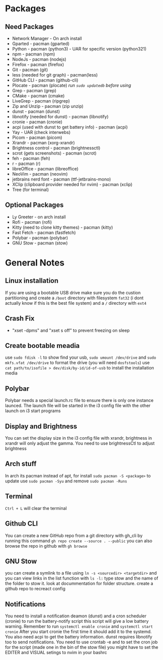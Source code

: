 # Packages
## Need Packages
- Network Manager - On arch install
- Gparted - pacman (gparted)
- Python - pacman (python3) - UAR for specific version (python321)
- npm - pacman (npm)
- NodeJs - pacman (nodejs)
- Firefox - pacman (firefox)
- Git - pacman (git)
- less (needed for git graph) - pacman(less)
- GitHub CLI - pacman (github-cli)
- Plocate - pacman (plocate) *run `sudo updatedb` before using*
- Grep - pacman (grep)
- CMake - pacman (cmake)
- LiveGrep - pacman (ripgrep)
- Zip and Unzip - pacman (zip unzip)
- dunst - pacman (dunst)
- libnotify (needed for dunst) - pacman (libnotify)
- cronie - pacman (cronie)
- acpi (used with dunst to get battery info) - pacman (acpi)
- Yay - UAR (check interwebs)
- Picom - pacman (picom)
- Xrandr - pacman (xorg-xrandr)
- Brightness control - pacman (brightnessctl)
- scrot (gets screenshots) - pacman (scrot)
- feh - pacman (feh)
- r - pacman (r)
- libreOffice - pacman (libreoffice)
- NeoVim - pacman (neovim)
- jetbrains nerd font - pacman (ttf-jetbrains-mono)
- XClip (clipboard provider needed for nvim) - pacman (xclip)
- Tree (for terminal)

## Optional Packages
- Ly Greeter - on arch install
- Rofi - pacman (rofi)
- Kitty (need to clone kitty themes) - pacman (kitty)
- Fast Fetch - pacman (fastfetch)
- Polybar - pacman (polybar)
- GNU Stow - pacman (stow)


# General Notes
## Linux installation
If you are using a bootable USB drive make sure you do the custion partitioning and 
create a `/boot` directory with filesystem `fat32` (i dont actually know if this is the best file system) 
and a `/` directory with `ext4`

## Crash Fix
- "xset -dpms" and "xset s off" to prevent freezing on sleep

## Create bootable meadia
use `sudo fdisk -l` to show find your usb, `sudo umount /dev/drive` and `sudo mkfs.vfat /dev/drive` to format the drive (you will need `dosfstools`)
use ` cat path/to/isofile > dev/disk/by-id/id-of-usb` to install the installation media

## Polybar
Polybar needs a special launch.rc file to ensure there is only one instance launced.
The launch file will be started in the i3 config file with the other launch on i3 start programs

## Display and Brightness
You can set the display size in the i3 config file with xrandr, brightness in xrandr will
only adjust the gamma. You need to use brightnessCtl to adjust brightness

## Arch stuff
In arch its pacman instead of apt, for install `sudo pacman -S <package>`
to update use `sudo pacman -Syu` and remove `sudo pacman -Runs`

## Terminal
`Ctrl + L` will clear the terminal

## Github CLI
You can create a new GitHub repo from a git directory with gh_cli by running this command `gh repo create --source . --public`
you can also browse the repo in github with `gh browse`

## GNU Stow
you can create a symlink to a file using `ln -s <sourcedir> <targetdir>` and you can view links in the list function with `ls -l:`
type stow and the name of the folder to stow it. look at docummentation for folder structure. create a github repo to recreact config

## Notifications
You need to install a notification deamon (dunst) and a cron scheduler (cronie) to run the battery-notify script
this script will give a low battery warning. Remember to run `systemctl enable cronie` and `systemctl start cronie`
After you start cronie the first time it should add it to the systemd. You also need acpi to get the battery information.
dunst requires libnotify too to send notifications. You need to use crontab -e and to set the cron job for the script (made one in the bin of the stow file)
you might have to set the EDITER and VISUAL setings to nvim in your bashrc


